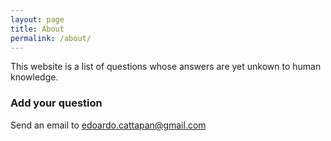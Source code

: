 ```yaml
---
layout: page
title: About
permalink: /about/
---
```


This website is a list of questions whose answers are yet unkown to human knowledge.


### Add your question

Send an email to [edoardo.cattapan@gmail.com](mailto:edoardo.cattapan@gmail.com)
